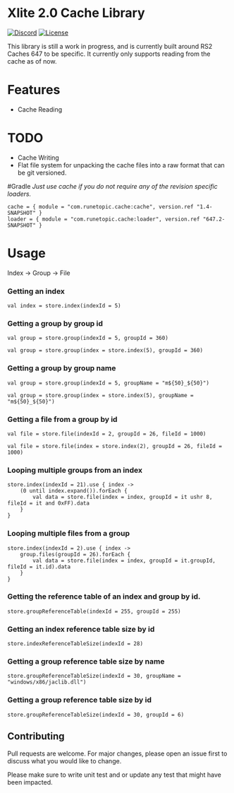 # Xlite 2.0 Cache Library

[![Discord](https://img.shields.io/discord/212385463418355713?color=%237289DA&logo=Discord&logoColor=%237289DA)](https://discord.gg/3scgBkrfMG)
[![License](https://img.shields.io/github/license/xlite2/xlite)](#)

This library is still a work in progress, and is currently built around RS2 Caches 647 to be specific. 
It currently only supports reading from the cache as of now.

# Features
- Cache Reading

# TODO
- Cache Writing
- Flat file system for unpacking the cache files into a raw format that can be git versioned.

#Gradle
*Just use cache if you do not require any of the revision specific loaders.*
```
cache = { module = "com.runetopic.cache:cache", version.ref "1.4-SNAPSHOT" }
loader = { module = "com.runetopic.cache:loader", version.ref "647.2-SNAPSHOT" }
```

# Usage
Index -> Group -> File

### Getting an index
```val index = store.index(indexId = 5)```

### Getting a group by group id
```val group = store.group(indexId = 5, groupId = 360)```

```val group = store.group(index = store.index(5), groupId = 360)```

### Getting a group by group name
```val group = store.group(indexId = 5, groupName = "m${50}_${50}")```

```val group = store.group(index = store.index(5), groupName = "m${50}_${50}")```

### Getting a file from a group by id
```val file = store.file(indexId = 2, groupId = 26, fileId = 1000)```

```val file = store.file(index = store.index(2), groupId = 26, fileId = 1000)```

### Looping multiple groups from an index
    store.index(indexId = 21).use { index ->
        (0 until index.expand()).forEach {
            val data = store.file(index = index, groupId = it ushr 8, fileId = it and 0xFF).data
        }
    }

### Looping multiple files from a group
    store.index(indexId = 2).use { index ->
        group.files(groupId = 26).forEach {
            val data = store.file(index = index, groupId = it.groupId, fileId = it.id).data
        }
    }

### Getting the reference table of an index and group by id.
```store.groupReferenceTable(indexId = 255, groupId = 255)```

### Getting an index reference table size by id
```store.indexReferenceTableSize(indexId = 28)```

### Getting a group reference table size by name
```store.groupReferenceTableSize(indexId = 30, groupName = "windows/x86/jaclib.dll")```

### Getting a group reference table size by id
```store.groupReferenceTableSize(indexId = 30, groupId = 6)```

## Contributing
Pull requests are welcome. For major changes, please open an issue first to discuss what you would like to change.

Please make sure to write unit test and or update any test that might have been impacted.
